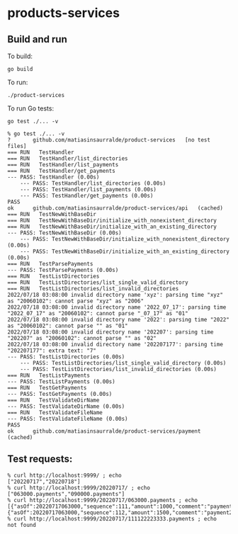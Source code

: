 products-services
==

## Build and run

To build:

```go build```

To run:

```./product-services```

To run Go tests:

```go test ./... -v```

```
% go test ./... -v
?   	github.com/matiasinsaurralde/product-services	[no test files]
=== RUN   TestHandler
=== RUN   TestHandler/list_directories
=== RUN   TestHandler/list_payments
=== RUN   TestHandler/get_payments
--- PASS: TestHandler (0.00s)
    --- PASS: TestHandler/list_directories (0.00s)
    --- PASS: TestHandler/list_payments (0.00s)
    --- PASS: TestHandler/get_payments (0.00s)
PASS
ok  	github.com/matiasinsaurralde/product-services/api	(cached)
=== RUN   TestNewWithBaseDir
=== RUN   TestNewWithBaseDir/initialize_with_nonexistent_directory
=== RUN   TestNewWithBaseDir/initialize_with_an_existing_directory
--- PASS: TestNewWithBaseDir (0.00s)
    --- PASS: TestNewWithBaseDir/initialize_with_nonexistent_directory (0.00s)
    --- PASS: TestNewWithBaseDir/initialize_with_an_existing_directory (0.00s)
=== RUN   TestParsePayments
--- PASS: TestParsePayments (0.00s)
=== RUN   TestListDirectories
=== RUN   TestListDirectories/list_single_valid_directory
=== RUN   TestListDirectories/list_invalid_directories
2022/07/18 03:08:00 invalid directory name 'xyz': parsing time "xyz" as "20060102": cannot parse "xyz" as "2006"
2022/07/18 03:08:00 invalid directory name '2022_07_17': parsing time "2022_07_17" as "20060102": cannot parse "_07_17" as "01"
2022/07/18 03:08:00 invalid directory name '2022': parsing time "2022" as "20060102": cannot parse "" as "01"
2022/07/18 03:08:00 invalid directory name '202207': parsing time "202207" as "20060102": cannot parse "" as "02"
2022/07/18 03:08:00 invalid directory name '202207177': parsing time "202207177": extra text: "7"
--- PASS: TestListDirectories (0.00s)
    --- PASS: TestListDirectories/list_single_valid_directory (0.00s)
    --- PASS: TestListDirectories/list_invalid_directories (0.00s)
=== RUN   TestListPayments
--- PASS: TestListPayments (0.00s)
=== RUN   TestGetPayments
--- PASS: TestGetPayments (0.00s)
=== RUN   TestValidateDirName
--- PASS: TestValidateDirName (0.00s)
=== RUN   TestValidateFileName
--- PASS: TestValidateFileName (0.00s)
PASS
ok  	github.com/matiasinsaurralde/product-services/payment	(cached)
```

## Test requests:

```
% curl http://localhost:9999/ ; echo
["20220717","20220718"]
% curl http://localhost:9999/20220717/ ; echo
["063000.payments","090000.payments"]
% curl http://localhost:9999/20220717/063000.payments ; echo
[{"asOf":20220717063000,"sequence":111,"amount":1000,"comment":"payment1"},{"asOf":20220717063000,"sequence":112,"amount":1500,"comment":"payment2"}]
% curl http://localhost:9999/20220717/111122223333.payments ; echo
not found
```
